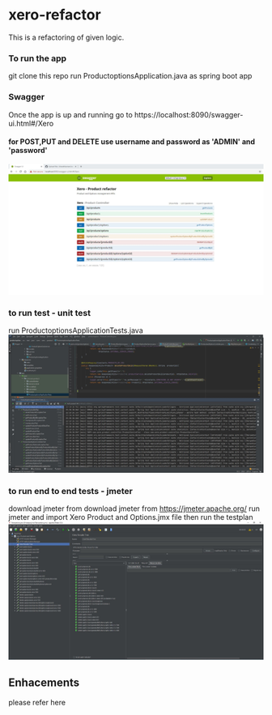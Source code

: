 # xero-refactor

This is a refactoring of given logic.

### To run the app
git clone this repo
run ProductoptionsApplication.java as spring boot app

### Swagger
Once the app is up and running go to https://localhost:8090/swagger-ui.html#/Xero 
#### for POST,PUT and DELETE use username and password as 'ADMIN' and 'password'
![](https://github.com/bharathkarnam/xero-refactor/blob/master/img/c3.JPG)

### to run test - unit test
run ProductoptionsApplicationTests.java 
![](https://github.com/bharathkarnam/xero-refactor/blob/master/img/c2.JPG)

### to run end to end tests - jmeter
download jmeter from download jmeter from https://jmeter.apache.org/
run jmeter and import Xero Product and Options.jmx file then run the testplan
![](https://github.com/bharathkarnam/xero-refactor/blob/master/img/c1.JPG)

## Enhacements
please refer here
